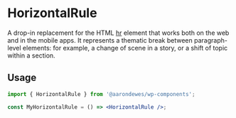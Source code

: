 # HorizontalRule

A drop-in replacement for the HTML [hr](https://developer.mozilla.org/en-US/docs/Web/HTML/Element/hr) element that works both on the web and in the mobile apps. It represents a thematic break between paragraph-level elements: for example, a change of scene in a story, or a shift of topic within a section.

## Usage

```jsx
import { HorizontalRule } from '@aarondewes/wp-components';

const MyHorizontalRule = () => <HorizontalRule />;
```
